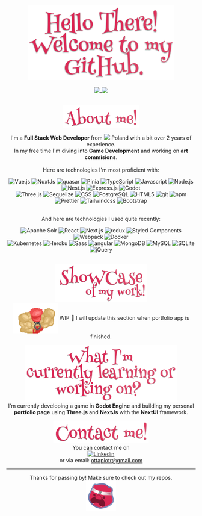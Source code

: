 <p align="center" id="hello">
  <img src="welcome_to_github.png" alt="Welcome to Peter's Otta github" title="Welcome to Peter's Otta github" height="200" />
</p>

<div align="center">
  <a href="https://github.com/anuraghazra/github-readme-stats">
    <img height=140 align="center" src="https://github-readme-stats.vercel.app/api?username=PiotrOtta&hide=issues,contribs&theme=one_dark_pro&show_icons=true&hide_border=true&rank_icon=github" />
  </a>
  <a href="https://github.com/anuraghazra/convoychat">
    <img height=140 align="center" src="https://github-readme-stats.vercel.app/api/top-langs/?username=PiotrOtta&size_weight=0.5&count_weight=0.5&theme=one_dark_pro&layout=compact&card_width=300&hide_border=true" />
  </a>
</div>

<br />
<p align="center" id="about_me">
  <img src="about_me.png" alt="About me" title="About me" height="60" />
</p>

<p align=center>
I'm a <b>Full Stack Web Developer</b> from <img src="https://cdn-icons-png.flaticon.com/512/330/330474.png" width="14"/> Poland with a bit over 2 years of experience.<br />In my free time I'm diving into <b>Game Development</b> and working on <b>art commisions</b>.
<br /><br />
Here are technologies I'm most proficient with:
</p>

<div align=center>
  <img alt="Vue.js" height=18 src="https://img.shields.io/badge/-Vue.js-4FC08D?style=flat&logo=vue.js&logoColor=white" />
  <img alt="NuxtJs" height=18 src="https://img.shields.io/badge/-Nuxt.js-00DC82?style=flat&logo=nuxtdotjs&logoColor=white" />
  <img alt="quasar" height=18 src="https://img.shields.io/badge/-quasar-050A14?style=flat&logo=quasar&logoColor=white" />
  <img alt="Pinia" height=18 src="https://img.shields.io/badge/-Pinia-ffd859?style=flat" />
  <img alt="TypeScript" height=18 src="https://img.shields.io/badge/-TypeScript-007ACC?style=flat&logo=typescript&logoColor=white" />
  <img alt="Javascript" height=18 src="https://img.shields.io/badge/-Javascript-F7DF1E?style=flat&logo=javascript&logoColor=black" />
  <img alt="Node.js" height=18 src="https://img.shields.io/badge/-Node.js-43853d?style=flat&logo=Node.js&logoColor=white" />
  <img alt="Nest.js" height=18 src="https://img.shields.io/badge/-Nest.js-E0234E?style=flat&logo=nestjs&logoColor=white" />
  <img alt="Express.js" height=18 src="https://img.shields.io/badge/-Express.js-000000?style=flat&logo=express&logoColor=white" />
  <img alt="Godot" height=18 src="https://img.shields.io/badge/-Godot-478CBF?style=flat&logo=godotengine&logoColor=white" />
  <br />
  <img alt="Three.js" height=18 src="https://img.shields.io/badge/-Three.js-000000?style=flat&logo=threedotjs&logoColor=white" />
  <img alt="Sequelize" height=18 src="https://img.shields.io/badge/-Sequelize-52B0E7?style=flat&logo=sequelize&logoColor=white" />
  <img alt="CSS" height=18 src="https://img.shields.io/badge/-CSS-1572B6?style=flat&logo=css3&logoColor=white" />
  <img alt="PostgreSQL" height=18 src="https://img.shields.io/badge/-PostgreSQL-4169E1?style=flat&logo=PostgreSQL&logoColor=white" />
  <img alt="HTML5" height=18 src="https://img.shields.io/badge/-HTML5-E34F26?style=flat&logo=html5&logoColor=white" />
  <img alt="git" height=18 src="https://img.shields.io/badge/-Git-F05032?style=flat&logo=git&logoColor=white" />
  <img alt="npm" height=18 src="https://img.shields.io/badge/-NPM-CB3837?style=flat&logo=npm&logoColor=white" />
  <img alt="Prettier" height=18 src="https://img.shields.io/badge/-Prettier-F7B93E?style=flat&logo=prettier&logoColor=white" />
  <img alt="Tailwindcss" height=18 src="https://img.shields.io/badge/-Tailwindcss-06B6D4?style=flat&logo=tailwindcss&logoColor=white" />
  <img alt="Bootstrap" height=18 src="https://img.shields.io/badge/-Bootstrap-7952B3?style=flat&logo=bootstrap&logoColor=white" />
</div>

<br />
<p align=center>
And here are technologies I used quite recently:
</p>
<div align=center>
  <img alt="Apache Solr" height=18 src="https://img.shields.io/badge/-Apache Solr-D9411E?style=flat&logo=apachesolr&logoColor=white" />
  <img alt="React" height=18 src="https://img.shields.io/badge/-React-61DAFB?style=flat&logo=react&logoColor=black" />
  <img alt="Next.js" height=18 src="https://img.shields.io/badge/-Next.js-000000?style=flat&logo=nextdotjs&logoColor=white" />
  <img alt="redux" height=18 src="https://img.shields.io/badge/-Redux-764ABC?style=flat&logo=redux&logoColor=white" />
  <img alt="Styled Components" height=18 src="https://img.shields.io/badge/-Styled_Components-DB7093?style=flat&logo=styled-components&logoColor=white" />
  <img alt="Webpack" height=18 src="https://img.shields.io/badge/-Webpack-8DD6F9?style=flat&logo=webpack&logoColor=black" /> 
  <img alt="Docker" height=18 src="https://img.shields.io/badge/-Docker-46a2f1?style=flat&logo=docker&logoColor=white" />
  <br />
  <img alt="Kubernetes" height=18 src="https://img.shields.io/badge/-Kubernetes-326CE5?style=flat&logo=kubernetes&logoColor=white" />
  <img alt="Heroku" height=18 src="https://img.shields.io/badge/-Heroku-430098?style=flat&logo=heroku&logoColor=white" />
  <img alt="Sass" height=18 src="https://img.shields.io/badge/-Sass-CC6699?style=flat&logo=sass&logoColor=white" />
  <img alt="angular" height=18 src="https://img.shields.io/badge/-Angular-DD0031?style=flat&logo=angular&logoColor=white" />
  <img alt="MongoDB" height=18 src="https://img.shields.io/badge/-MongoDB-13aa52?style=flat&logo=mongodb&logoColor=white" />
  <img alt="MySQL" height=18 src="https://img.shields.io/badge/-MySQL-4479A1?style=flat&logo=mysql&logoColor=white" />
  <img alt="SQLite" height=18 src="https://img.shields.io/badge/-SQLite-003B57?style=flat&logo=sqlite&logoColor=white" />
  <img alt="jQuery" height=18 src="https://img.shields.io/badge/-jQuery-0769AD?style=flat&logo=jquery&logoColor=white" />
</div>

<br />
<p align="center" id="showcase">
  <img src="showcase.png" alt="Showcase of some of my work" title="Showcase of some of my work" height="100" /> <br />
  <img src="buffMario.gif" align=center height=80 alt="Source: My repo -> MuscleMario game" title="Source: My repo -> MuscleMario game"/>
  WIP 🚧 I will update this section when portfolio app is finished.
  <br />
</p>

<p align="center" id="learing_or_working">
  <img src="what_currently_learning.png" alt="What I'm currently working on or learning" title="What I'm currently working on or learning" height="150" /> <br />
  I'm currently developing a game in <b>Godot Engine</b> and building my personal <b>portfolio page</b> using <b>Three.js</b> and <b>NextJs</b> with the <b>NextUI</b> framework.
</p>

<p align="center" id="contact_me">
  <img src="contact_me.png" alt="Piotr Otta logo" title="Piotr Otta logo" height="60" />
  <br />
  You can contact me on<br />
  <a href="www.linkedin.com/in/piotr-otta" target="_blank"><img alt="Linkedin" src="https://img.shields.io/badge/Linkedin-0A66C2.svg?&style=for-the-badge"/></a><br />
  or via email: <a href= "mailto: ottapiotr@gmail.com"> 
      ottapiotr@gmail.com
   </a>
</p>

---

<p align=center>
  Thanks for passing by! Make sure to check out my repos.
  <br /><img src="logoSmall.png" alt="Peter logo" title="Peter logo" height="80" />
</p>
